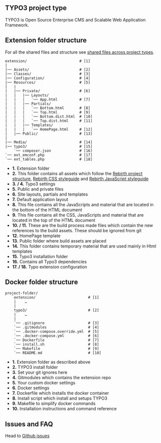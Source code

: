 ## TYPO3 project type

TYPO3 is Open Source Enterprise CMS and Scalable Web Application Framework.

## Extension folder structure

For all the shared files and structure see [shared files across project types](../).

```
extension/                        # [1]
|
|── Assets/                       # [2]
|── Classes/                      # [3]
|── Configuration/                # [4]
|── Resources/                    # [5]
|   |
|   |── Private/                  # [6]
|   |   |── Layouts/
|   |   |   `── App.html          # [7]
|   |   |── Partials/
|   |   |   `── Bottom.html       # [8]
|   |   |   `── Top.html          # [9]
|   |   |   `── Bottom.dist.html  # [10]
|   |   |   `── Top.dist.html     # [11]
|   |   |── Templates/
|   |   |   `── HomePage.html     # [12]
|   |── Public/                   # [13]
|
|── Media/                        # [14]
|── typo3/                        # [15]
    `── composer.json             # [16]
`── ext_emconf.php                # [17]
`── ext_tables.php                # [18]
```

- **1.** Extension folder
- **2.** This folder contains all assets which follow the [Rebirth project structure](https://github.com/joonassandell/rebirth/tree/master/docs/markdown), [Rebirth CSS styleguide](https://github.com/joonassandell/rebirth/tree/master/docs/markdown/css) and [Rebirth JavaScript styleguide](https://github.com/joonassandell/rebirth/tree/master/docs/markdown/js)
- **3. / 4.** Typo3 settings
- **5.** Public and private files
- **6.** Site layouts, partials and templates
- **7.** Default application layout
- **8.** This file contains all the JavaScripts and material that are located in the bottom of the HTML document
- **9.** This file contains all the CSS, JavaScripts and material that are located in the top of the HTML document
- **10. / 11.** These are the build process made files which contain the new references to the build assets. These should be ignored from git
- **12.** HomePage template
- **13.** Public folder where build assets are placed
- **14.** This folder contains temporary material that are used mainly in Html templates
- **15.** Typo3 installation folder
- **16.** Contains all Typo3 dependencies
- **17. / 18.** Typo extension configuration

## Docker folder structure

```
project-folder/
    extension/                        # [1]
    |    …
    |
    typo3/                            # [2]
    |    …
    |
    `── .gitignore                    # [3]
    `── .gitmodules                   # [4]
    `── .docker-compose.override.yml  # [5]
    `── .docker-compose.yml           # [6]
    `── Dockerfile                    # [7]
    `── install.sh                    # [8]
    `── Makefile                      # [9]
    `── README.md                     # [10]
```

- **1.** Extension folder as described above
- **2.** TYPO3 install folder
- **3.** Set your git ignores here
- **4.** Gitmodules which contains the extension repo
- **5.** Your custom docker settings
- **6.** Docker settings
- **7.** Dockerfile which installs the docker container
- **8.** Install script which install and setups TYPO3
- **9.** Makefile to simplify docker commands
- **10.** Installation instructions and command reference

## Issues and FAQ

Head to [Github issues](https://github.com/joonassandell/generator-rebirth/issues?utf8=%E2%9C%93&q=is%3Aissue%20is%3Aclosed%20is%3Aopen%20label%3Atypo3%20)
